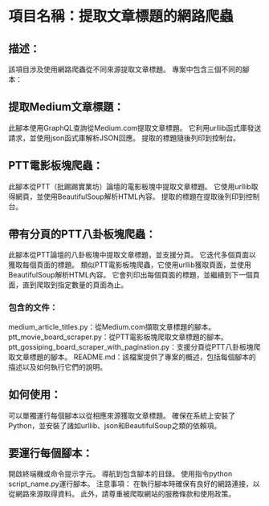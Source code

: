 # 項目名稱：提取文章標題的網路爬蟲

## 描述：
該項目涉及使用網路爬蟲從不同來源提取文章標題。 專案中包含三個不同的腳本：

## 提取Medium文章標題：
此腳本使用GraphQL查詢從Medium.com提取文章標題。 它利用urllib函式庫發送請求，並使用json函式庫解析JSON回應。 提取的標題隨後列印到控制台。

## PTT電影板塊爬蟲：
此腳本從PTT（批踢踢實業坊）論壇的電影板塊中提取文章標題。 它使用urllib取得網頁，並使用BeautifulSoup解析HTML內容。 提取的標題在提取後列印到控制台。

## 帶有分頁的PTT八卦板塊爬蟲：
此腳本從PTT論壇的八卦板塊中提取文章標題，並支援分頁。 它迭代多個頁面以獲取每個頁面的標題。 類似PTT電影板塊爬蟲，它使用urllib獲取頁面，並使用BeautifulSoup解析HTML內容。 它會列印出每個頁面的標題，並繼續到下一個頁面，直到爬取到指定數量的頁面為止。

### 包含的文件：
medium_article_titles.py：從Medium.com擷取文章標題的腳本。
ptt_movie_board_scraper.py：從PTT電影板塊爬取文章標題的腳本。
ptt_gossiping_board_scraper_with_pagination.py：支援分頁從PTT八卦板塊爬取文章標題的腳本。
README.md：該檔案提供了專案的概述，包括每個腳本的描述以及如何執行它們的說明。

## 如何使用：
可以單獨運行每個腳本以從相應來源獲取文章標題。 確保在系統上安裝了Python，並安裝了諸如urllib、json和BeautifulSoup之類的依賴項。

## 要運行每個腳本：
開啟終端機或命令提示字元。
導航到包含腳本的目錄。
使用指令python script_name.py運行腳本。
注意事項： 在執行腳本時確保有良好的網路連接，以從網路來源取得資料。 此外，請尊重被爬取網站的服務條款和使用政策。
